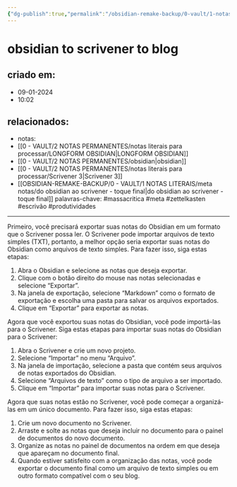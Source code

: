 ```yaml
---
{"dg-publish":true,"permalink":"/obsidian-remake-backup/0-vault/1-notas-literais/meta-notas/obsidian-to-scrivener-to-blog/","tags":["massacritica","meta","zettelkasten","escrivão","produtividades"],"dgHomeLink":true,"dgShowLocalGraph":true,"dgShowFileTree":true,"dgEnableSearch":true,"noteIcon":""}
---
```


# obsidian to scrivener to blog

## criado em: 
- 09-01-2024
- 10:02
## relacionados:
- notas: 
- [[0 - VAULT/2 NOTAS PERMANENTES/notas literais para processar/LONGFORM OBSIDIAN\|LONGFORM OBSIDIAN]]
- [[0 - VAULT/2 NOTAS PERMANENTES/obsidian\|obsidian]]
- [[0 - VAULT/2 NOTAS PERMANENTES/notas literais para processar/Scrivener 3\|Scrivener 3]]
- [[OBSIDIAN-REMAKE-BACKUP/0 - VAULT/1 NOTAS LITERAIS/meta notas/do obsidian ao scrivener -  toque final\|do obsidian ao scrivener -  toque final]]
palavras-chave: #massacritica #meta #zettelkasten #escrivão #produtividades 
---

Primeiro, você precisará exportar suas notas do Obsidian em um formato que o Scrivener possa ler. O Scrivener pode importar arquivos de texto simples (TXT), portanto, a melhor opção seria exportar suas notas do Obsidian como arquivos de texto simples. Para fazer isso, siga estas etapas:

1. Abra o Obsidian e selecione as notas que deseja exportar.
2. Clique com o botão direito do mouse nas notas selecionadas e selecione “Exportar”.
3. Na janela de exportação, selecione “Markdown” como o formato de exportação e escolha uma pasta para salvar os arquivos exportados.
4. Clique em “Exportar” para exportar as notas.

Agora que você exportou suas notas do Obsidian, você pode importá-las para o Scrivener. Siga estas etapas para importar suas notas do Obsidian para o Scrivener:

1. Abra o Scrivener e crie um novo projeto.
2. Selecione “Importar” no menu “Arquivo”.
3. Na janela de importação, selecione a pasta que contém seus arquivos de notas exportados do Obsidian.
4. Selecione “Arquivos de texto” como o tipo de arquivo a ser importado.
5. Clique em “Importar” para importar suas notas para o Scrivener.

Agora que suas notas estão no Scrivener, você pode começar a organizá-las em um único documento. Para fazer isso, siga estas etapas:

1. Crie um novo documento no Scrivener.
2. Arraste e solte as notas que deseja incluir no documento para o painel de documentos do novo documento.
3. Organize as notas no painel de documentos na ordem em que deseja que apareçam no documento final.
4. Quando estiver satisfeito com a organização das notas, você pode exportar o documento final como um arquivo de texto simples ou em outro formato compatível com o seu blog.